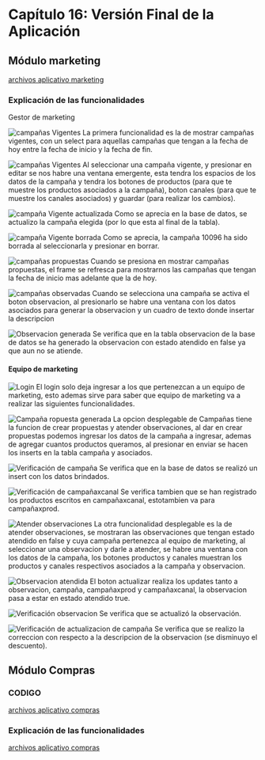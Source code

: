 # Capítulo 16: Versión Final de la Aplicación
## Módulo marketing

[archivos aplicativo marketing](archivos_cap16/modulo_marketing)

### Explicación de las funcionalidades

Gestor de marketing

![campañas Vigentes](imagenes_cap16/modmark/gest1.png)
La primera funcionalidad es la de mostrar campañas vigentes, con un select para aquellas campañas que tengan a la fecha de hoy entre la fecha de inicio y la fecha de fin.

![campañas Vigentes](imagenes_cap16/modmark/gest2.png)
Al seleccionar una campaña vigente, y presionar en editar se nos habre una ventana emergente, esta tendra los espacios de los datos de la campaña y tendra los botones de productos (para que te muestre los productos asociados a la campaña), boton canales (para que te muestre los canales asociados) y guardar (para realizar los cambios).

![campaña Vigente actualizada](imagenes_cap16/modmark/gest3.png)
Como se aprecia en la base de datos, se actualizo la campaña elegida (por lo que esta al final de la tabla).

![campaña Vigente borrada](imagenes_cap16/modmark/gest4.png)
Como se aprecia, la campaña 10096 ha sido borrada al seleccionarla y presionar en borrar.

![campañas propuestas](imagenes_cap16/modmark/gest5.png)
Cuando se presiona en mostrar campañas propuestas, el frame se refresca para mostrarnos las campañas que tengan la fecha de inicio mas adelante que la de hoy.

![campañas observadas](imagenes_cap16/modmark/gest6.png)
Cuando se selecciona una campaña se activa el boton observacion, al presionarlo se habre una ventana con los datos asociados para generar la observacion y un cuadro de texto donde insertar la descripcion

![Observacion generada](imagenes_cap16/modmark/gest7.png)
Se verifica que en la tabla observacion de la base de datos se ha generado la observacion con estado atendido en false ya que aun no se atiende.

#### Equipo de marketing

![Login](imagenes_cap16/modmark/equip1.png)
El login solo deja ingresar a los que pertenezcan a un equipo de marketing, esto ademas sirve para saber que equipo de marketing va a realizar las siguientes funcionalidades.

![Campaña ropuesta generada](imagenes_cap16/modmark/equip2.png)
La opcion desplegable de Campañas tiene la funcion de crear propuestas y atender observaciones, al dar en crear propuestas podemos ingresar los datos de la campaña a ingresar, ademas de agregar cuantos productos queramos, al presionar en enviar se hacen los inserts en la tabla campaña y asociados.

![Verificación de campaña](imagenes_cap16/modmark/equip3.png)
Se verifica que en la base de datos se realizó un insert con los datos brindados.

![Verificación de campañaxcanal](imagenes_cap16/modmark/equip4.png)
Se verifica tambien que se han registrado los productos escritos en campañaxcanal, estotambien va para campañaxprod.

![Atender observaciones](imagenes_cap16/modmark/equip5.png)
La otra funcionalidad desplegable es la de atender observaciones, se mostraran las observaciones que tengan estado atendido en false y cuya campaña pertenezca al equipo de marketing, al seleccionar una observacion y darle a atender, se habre una ventana con los datos de la campaña, los botones productos y canales muestran los productos y canales respectivos asociados a la campaña y observacion.

![Observacion atendida](imagenes_cap16/modmark/equip6.png)
El boton actualizar realiza los updates tanto a observacion, campaña, campañaxprod y campañaxcanal, la observacion pasa a estar en estado atendido true.

![Verificación observacion](imagenes_cap16/modmark/equip7.png)
Se verifica que se actualizó la observación.

![Verificación de actualizacion de campaña](imagenes_cap16/modmark/equip8.png)
Se verifica que se realizo la correccion con respecto a la descripcion de la observacion (se disminuyo el descuento).

## Módulo Compras
### CODIGO
[archivos aplicativo compras](archivos_cap16/mod_compra)

### Explicación de las funcionalidades

[archivos aplicativo compras](archivos_cap16/mod_compra/MODCOMPRA.md)

